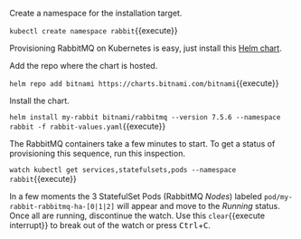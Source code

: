 Create a namespace for the installation target.

`kubectl create namespace rabbit`{{execute}}

Provisioning RabbitMQ on Kubernetes is easy, just install this [Helm chart](https://github.com/helm/charts/tree/master/stable/rabbitmq).

Add the repo where the chart is hosted.

`helm repo add bitnami https://charts.bitnami.com/bitnami`{{execute}}

Install the chart.

`helm install my-rabbit bitnami/rabbitmq --version 7.5.6 --namespace rabbit -f rabbit-values.yaml`{{execute}}

The RabbitMQ containers take a few minutes to start. To get a status of provisioning this sequence, run this inspection.

`watch kubectl get services,statefulsets,pods --namespace rabbit`{{execute}}

In a few moments the 3 StatefulSet Pods (RabbitMQ _Nodes_) labeled `pod/my-rabbit-rabbitmq-ha-[0|1|2]` will appear and move to the _Running_ status. Once all are running, discontinue the watch. Use this ```clear```{{execute interrupt}} to break out of the watch or press <kbd>Ctrl</kbd>+<kbd>C</kbd>.
